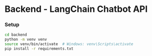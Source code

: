 # Backend - LangChain Chatbot API

### Setup

```bash
cd backend
python -m venv venv
source venv/bin/activate  # Windows: venv\Scripts\activate
pip install -r requirements.txt
